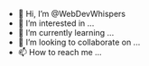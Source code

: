 - 👋 Hi, I’m @WebDevWhispers
- 👀 I’m interested in ...
- 🌱 I’m currently learning ...
- 💞️ I’m looking to collaborate on ...
- 📫 How to reach me ...

<!---
WebDevWhispers/WebDevWhispers is a ✨ special ✨ repository because its `README.md` (this file) appears on your GitHub profile.
You can click the Preview link to take a look at your changes.
--->
